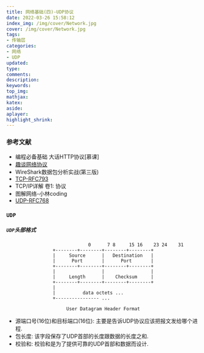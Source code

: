 ```yaml
---
title: 网络基础(四)-UDP协议
date: 2022-03-26 15:58:12
index_img: /img/cover/Network.jpg
cover: /img/cover/Network.jpg
tags:
- 传输层
categories:
- 网络
- UDP
updated:
type:
comments:
description:
keywords:
top_img:
mathjax:
katex:
aside:
aplayer:
highlight_shrink:
---
```


### 参考文献

* 编程必备基础 大话HTTP协议[慕课]
* [趣谈网络协议](https://time.geekbang.org/column/intro/85)
* WireShark数据包分析实战(第三版)
* [TCP-RFC793](https://www.ietf.org/rfc/rfc793.txt)
* TCP/IP详解 卷1: 协议
* 图解网络-小林coding
* [UDP-RFC768](https://www.ietf.org/rfc/rfc0768)

### `UDP`

##### `UDP`头部格式

```
  							  0      7 8     15 16    23 24    31  
                 +--------+--------+--------+--------+ 
                 |     Source      |   Destination   | 
                 |      Port       |      Port       | 
                 +--------+--------+--------+--------+ 
                 |                 |                 | 
                 |     Length      |    Checksum     | 
                 +--------+--------+--------+--------+ 
                 |                                     
                 |          data octets ...            
                 +---------------- ...                 

                      User Datagram Header Format
```

* 源端口号(16位)和目标端口(16位): 主要是告诉UDP协议应该把报文发给哪个进程.
* 包长度: 该字段保存了UDP首部的长度跟数据的长度之和.
* 校验和: 校验和是为了提供可靠的UDP首部和数据而设计.
